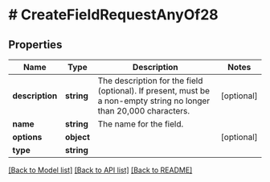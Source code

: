 # # CreateFieldRequestAnyOf28

## Properties

Name | Type | Description | Notes
------------ | ------------- | ------------- | -------------
**description** | **string** | The description for the field (optional). If present, must be a non-empty string no longer than 20,000 characters. | [optional]
**name** | **string** | The name for the field. |
**options** | **object** |  | [optional]
**type** | **string** |  |

[[Back to Model list]](../../README.md#models) [[Back to API list]](../../README.md#endpoints) [[Back to README]](../../README.md)
